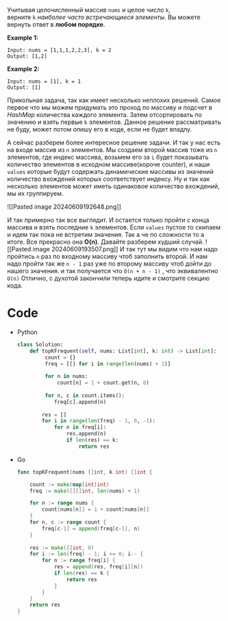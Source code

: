 Учитывая целочисленный массив `nums` и целое число `k`, верните `k` _наиболее часто встречающиеся элементы_. Вы можете вернуть ответ в **любом порядке**.

**Example 1:**
```
Input: nums = [1,1,1,2,2,3], k = 2
Output: [1,2]
```

**Example 2:**
```
Input: nums = [1], k = 1
Output: [1]
```

Прикольная задача, так как имеет несколько неплохих решений. Самое первое что мы можем придумать это проход по массиву и подсчет в *HashMap* количества каждого элемента. Затем отсортировать по значению и взять первые `k` элементов. Данное решение рассматривать не буду, может потом опишу его в коде, если не будет впадлу.

А сейчас разберем более интересное решение задачи.
И так у нас есть на входе массив из `n` элементов. Мы создаем второй массив тоже из `n` элементов, где индекс массива, возьмем его за `i`  будет показывать количество элементов в исходном массиве(короче counter), и наши `values` которые будут содержать динамические массивы из значений количество вхождений которых соответствует индексу. Ну и так как несколько элементов может иметь одинаковое количество вхождений, мы их группируем.

![[Pasted image 20240609192648.png]]

И так примерно так все выглядит. И остается только пройти с конца массива и взять последние `k` элементов. Если `values` пустое то скипаем и идем так пока не встретим значения.
Так а че по сложности то а итоге. Все прекрасно она **O(n)**. Давайте разберем худший случай. 
![[Pasted image 20240609193507.png]]
 И так тут мы видим что нам надо пройтись `n` раз по входному массиву чтоб заполнить второй. И нам надо пройти так же `n - 1` раз уже по второму массиву чтоб дойти до нашего значения. и так получается что `O(n + n - 1)` , что эквивалентно `O(n)` Отлично, с духотой закончили теперь идите и смотрите секцию кода.

# Code

- Python

    ```python
    class Solution:
	    def topKFrequent(self, nums: List[int], k: int) -> List[int]:
		     count = {} 
		     freq = [[] for i in range(len(nums) + 1)] 
		     
		     for n in nums: 
			     count[n] = 1 + count.get(n, 0)
			     
			 for n, c in count.items():
			    freq[c].append(n)
			
			res = []
			for i in range(len(freq) - 1, 0, -1):
			    for n in freq[i]: 
				    res.append(n)
				    if len(res) == k:
				        return res
    ```
    
- Go
    
	 ```go
	func topKFrequent(nums []int, k int) []int {
	
	    count := make(map[int]int)
	    freq := make([][]int, len(nums) + 1)
	
	    for n := range nums {
	        count[nums[n]] = 1 + count[nums[n]]
	    }
	    for n, c := range count {
	        freq[c-1] = append(freq[c-1], n)
	    }
	    
	    res := make([]int, 0)
	    for i := len(freq) - 1; i >= 0; i-- {
	        for n := range freq[i] {
	            res = append(res, freq[i][n])
	            if len(res) == k {
	                return res
	            }
	        }
	    }
	    return res
	}
